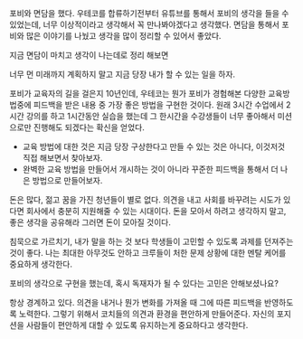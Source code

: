 포비와 면담을 했다. 우테코를 합류하기전부터 유튜브를 통해서 포비의 생각을 들을 수 있었는데, 너무 이상적이라고 생각해서 꼭 만나봐야겠다고 생각했다. 면담을 통해서 포비와 많은 이야기를 나눴고 생각을 많이 정리할 수 있어서 좋았다.

지금 면담이 마치고 생각이 나는데로 정리 해보면

너무 먼 미래까지 계획하지 말고 지금 당장 내가 할 수 있는 일을 하자.

포비가 교육자의 길을 걸은지 10년인데, 우테코는 뭔가 포비가 경험해본 다양한 교육방법중에 피드백을 받은 내용 중 가장 좋은 방법을 구현한 것이다. 원래 3시간 수업에서 2시간 강의를 하고 1시간동안 실습을 했는데 그 한시간을 수강생들이 너무 좋아해서 미션으로만 진행해도 되겠다는 확신을 얻었다.

- 교육 방법에 대한 것은 지금 당장 구상한다고 만들 수 있는 것은 아니다, 이것저것 직접 해보면서 찾아보자.
- 완벽한 교육 방법을 만들어서 개시하는 것이 아니라 꾸준한 피드백을 통해서 더 나은 방법으로 만들어보자.



돈은 많다, 젊고 꿈을 가진 청년들이 별로 없다. 의견을 내고 사회를 바꾸려는 시도가 있다면 회사에서 충분히 지원해줄 수 있는 시대이다. 돈을 모아서 하려고 생각하지 말고, 좋은 생각을 공유해라 그러면 돈이 모아질 것이다.



침묵으로 가르치기, 내가 말을 하는 것 보다 학생들이 고민할 수 있도록 과제를 던져주는 것이 좋다. 나는 최대한 아무것도 안하고 크루들이 처한 문제 상황에 대한 멘탈 케어를 중요하게 생각한다.



포비의 생각으로 구현을 했는데, 혹시 독재자가 될 수 있다는 고민은 안해보셨나요?

항상 경계하고 있다. 의견을 내거나 뭔가 변화를 가져올 때 그에 따른 피드백을 반영하도록 노력한다. 그렇기 위해서 코치들의 의견과 환경을 편안하게 만들어준다. 자신의 포지션을 사람들이 편안하게 대할 수 있도록 유지하는게 중요하다고 생각한다.



